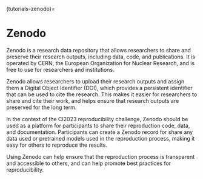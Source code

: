 (tutorials-zenodo)=

# Zenodo

Zenodo is a research data repository that allows researchers to share and preserve their research outputs, including data, code, and publications. 
It is operated by CERN, the European Organization for Nuclear Research, and is free to use for researchers and institutions.

Zenodo allows researchers to upload their research outputs and assign them a Digital Object Identifier (DOI), which provides a persistent identifier that can be used to cite the research.
This makes it easier for researchers to share and cite their work, and helps ensure that research outputs are preserved for the long term.

In the context of the CI2023 reproducibility challenge, Zenodo should be used as a platform for participants to share their reproduction code, data, and documentation. 
Participants can create a Zenodo record for share any data used or pretrained models used in the reproduction process, making it easy for others to reproduce the results.

Using Zenodo can help ensure that the reproduction process is transparent and accessible to others, and can help promote best practices for reproducibility.

